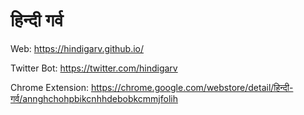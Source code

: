 # हिन्दी गर्व 

Web: https://hindigarv.github.io/

Twitter Bot: https://twitter.com/hindigarv

Chrome Extension: https://chrome.google.com/webstore/detail/हिन्दी-गर्व/annghchohpbikcnhhdebobkcmmjfolih


